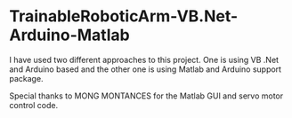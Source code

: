 # TrainableRoboticArm-VB.Net-Arduino-Matlab
I have used two different approaches to this project. One is using VB .Net and Arduino based and the other one is using Matlab and Arduino support package.


Special thanks to MONG MONTANCES for the Matlab GUI and servo motor control code. 
